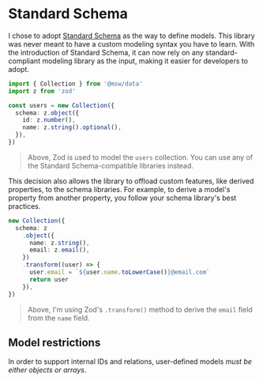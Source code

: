 # Standard Schema

I chose to adopt [Standard Schema](https://standardschema.dev/) as the way to define models. This library was never meant to have a custom modeling syntax you have to learn. With the introduction of Standard Schema, it can now rely on any standard-compliant modeling library as the input, making it easier for developers to adopt.

```ts
import { Collection } from '@msw/data'
import z from 'zod'

const users = new Collection({
  schema: z.object({
    id: z.number(),
    name: z.string().optional(),
  }),
})
```

> Above, Zod is used to model the `users` collection. You can use any of the Standard Schema-compatible libraries instead.

This decision also allows the library to offload custom features, like derived properties, to the schema libraries. For example, to derive a model's property from another property, you follow your schema library's best practices.

```ts
new Collection({
  schema: z
    .object({
      name: z.string(),
      email: z.email(),
    })
    .transform((user) => {
      user.email = `${user.name.toLowerCase()}@email.com`
      return user
    }),
})
```

> Above, I'm using Zod's `.transform()` method to derive the `email` field from the `name` field.

## Model restrictions

In order to support internal IDs and relations, user-defined models _must be either objects or arrays_.
